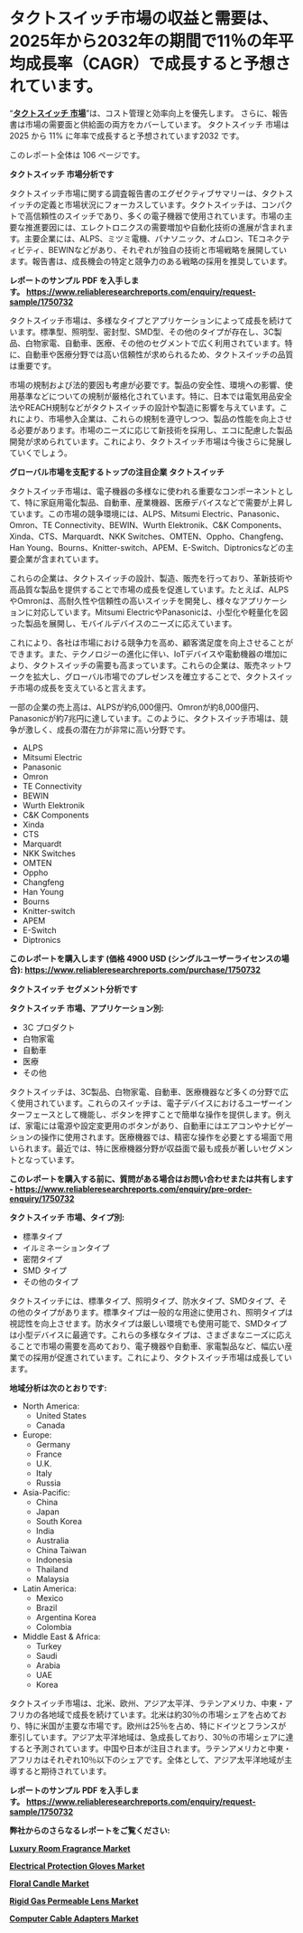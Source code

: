 <p><h1>タクトスイッチ市場の収益と需要は、2025年から2032年の期間で11％の年平均成長率（CAGR）で成長すると予想されています。</h1></p><p>&ldquo;<strong><a href="https://www.reliableresearchreports.com/tact-switches-r1750732?utm_campaign=107&utm_medium=9&utm_source=Github&utm_content=ia&utm_term=07022025&utm_id=tact-switches">タクトスイッチ 市場</a></strong>&rdquo;は、コスト管理と効率向上を優先します。 さらに、報告書は市場の需要面と供給面の両方をカバーしています。 タクトスイッチ 市場は 2025 から 11% に年率で成長すると予想されています2032 です。</p>
<p>このレポート全体は 106 ページです。</p>
<p><strong>タクトスイッチ 市場分析です</strong></p>
<p><p>タクトスイッチ市場に関する調査報告書のエグゼクティブサマリーは、タクトスイッチの定義と市場状況にフォーカスしています。タクトスイッチは、コンパクトで高信頼性のスイッチであり、多くの電子機器で使用されています。市場の主要な推進要因には、エレクトロニクスの需要増加や自動化技術の進展が含まれます。主要企業には、ALPS、ミツミ電機、パナソニック、オムロン、TEコネクティビティ、BEWINなどがあり、それぞれが独自の技術と市場戦略を展開しています。報告書は、成長機会の特定と競争力のある戦略の採用を推奨しています。</p></p>
<p><strong>レポートのサンプル PDF を入手します。&nbsp;<a href="https://www.reliableresearchreports.com/enquiry/request-sample/1750732?utm_campaign=107&utm_medium=9&utm_source=Github&utm_content=ia&utm_term=07022025&utm_id=tact-switches">https://www.reliableresearchreports.com/enquiry/request-sample/1750732</a></strong></p>
<p><p>タクトスイッチ市場は、多様なタイプとアプリケーションによって成長を続けています。標準型、照明型、密封型、SMD型、その他のタイプが存在し、3C製品、白物家電、自動車、医療、その他のセグメントで広く利用されています。特に、自動車や医療分野では高い信頼性が求められるため、タクトスイッチの品質は重要です。</p><p>市場の規制および法的要因も考慮が必要です。製品の安全性、環境への影響、使用基準などについての規制が厳格化されています。特に、日本では電気用品安全法やREACH規制などがタクトスイッチの設計や製造に影響を与えています。これにより、市場参入企業は、これらの規制を遵守しつつ、製品の性能を向上させる必要があります。市場のニーズに応じて新技術を採用し、エコに配慮した製品開発が求められています。これにより、タクトスイッチ市場は今後さらに発展していくでしょう。</p></p>
<p><strong>グローバル市場を支配するトップの注目企業 タクトスイッチ</strong></p>
<p><p>タクトスイッチ市場は、電子機器の多様なに使われる重要なコンポーネントとして、特に家庭用電化製品、自動車、産業機器、医療デバイスなどで需要が上昇しています。この市場の競争環境には、ALPS、Mitsumi Electric、Panasonic、Omron、TE Connectivity、BEWIN、Wurth Elektronik、C&K Components、Xinda、CTS、Marquardt、NKK Switches、OMTEN、Oppho、Changfeng、Han Young、Bourns、Knitter-switch、APEM、E-Switch、Diptronicsなどの主要企業が含まれています。</p><p>これらの企業は、タクトスイッチの設計、製造、販売を行っており、革新技術や高品質な製品を提供することで市場の成長を促進しています。たとえば、ALPSやOmronは、高耐久性や信頼性の高いスイッチを開発し、様々なアプリケーションに対応しています。Mitsumi ElectricやPanasonicは、小型化や軽量化を図った製品を展開し、モバイルデバイスのニーズに応えています。</p><p>これにより、各社は市場における競争力を高め、顧客満足度を向上させることができます。また、テクノロジーの進化に伴い、IoTデバイスや電動機器の増加により、タクトスイッチの需要も高まっています。これらの企業は、販売ネットワークを拡大し、グローバル市場でのプレゼンスを確立することで、タクトスイッチ市場の成長を支えていると言えます。</p><p>一部の企業の売上高は、ALPSが約6,000億円、Omronが約8,000億円、Panasonicが約7兆円に達しています。このように、タクトスイッチ市場は、競争が激しく、成長の潜在力が非常に高い分野です。</p></p>
<p><ul><li>ALPS</li><li>Mitsumi Electric</li><li>Panasonic</li><li>Omron</li><li>TE Connectivity</li><li>BEWIN</li><li>Wurth Elektronik</li><li>C&K Components</li><li>Xinda</li><li>CTS</li><li>Marquardt</li><li>NKK Switches</li><li>OMTEN</li><li>Oppho</li><li>Changfeng</li><li>Han Young</li><li>Bourns</li><li>Knitter-switch</li><li>APEM</li><li>E-Switch</li><li>Diptronics</li></ul></p>
<p><strong>このレポートを購入します (価格 4900 USD (シングルユーザーライセンスの場合):&nbsp;<a href="https://www.reliableresearchreports.com/purchase/1750732?utm_campaign=107&utm_medium=9&utm_source=Github&utm_content=ia&utm_term=07022025&utm_id=tact-switches">https://www.reliableresearchreports.com/purchase/1750732</a></strong></p>
<p><strong>タクトスイッチ セグメント分析です</strong></p>
<p><strong>タクトスイッチ 市場、アプリケーション別:</strong></p>
<p><ul><li>3C プロダクト</li><li>白物家電</li><li>自動車</li><li>医療</li><li>その他</li></ul></p>
<p><p>タクトスイッチは、3C製品、白物家電、自動車、医療機器など多くの分野で広く使用されています。これらのスイッチは、電子デバイスにおけるユーザーインターフェースとして機能し、ボタンを押すことで簡単な操作を提供します。例えば、家電には電源や設定変更用のボタンがあり、自動車にはエアコンやナビゲーションの操作に使用されます。医療機器では、精密な操作を必要とする場面で用いられます。最近では、特に医療機器分野が収益面で最も成長が著しいセグメントとなっています。</p></p>
<p><strong>このレポートを購入する前に、質問がある場合はお問い合わせまたは共有します - <a href="https://www.reliableresearchreports.com/enquiry/pre-order-enquiry/1750732?utm_campaign=107&utm_medium=9&utm_source=Github&utm_content=ia&utm_term=07022025&utm_id=tact-switches">https://www.reliableresearchreports.com/enquiry/pre-order-enquiry/1750732</a></strong></p>
<p><strong>タクトスイッチ 市場、タイプ別:</strong></p>
<p><ul><li>標準タイプ</li><li>イルミネーションタイプ</li><li>密閉タイプ</li><li>SMD タイプ</li><li>その他のタイプ</li></ul></p>
<p><p>タクトスイッチには、標準タイプ、照明タイプ、防水タイプ、SMDタイプ、その他のタイプがあります。標準タイプは一般的な用途に使用され、照明タイプは視認性を向上させます。防水タイプは厳しい環境でも使用可能で、SMDタイプは小型デバイスに最適です。これらの多様なタイプは、さまざまなニーズに応えることで市場の需要を高めており、電子機器や自動車、家電製品など、幅広い産業での採用が促進されています。これにより、タクトスイッチ市場は成長しています。</p></p>
<p><strong>地域分析は次のとおりです:</strong></p>
<p><ul>
    <li>
        North America:
        <ul>
            <li>United States</li>
            <li>Canada</li>
        </ul>
    </li>
    <li>
        Europe:
        <ul>
            <li>Germany</li>
            <li>France</li>
            <li>U.K.</li>
            <li>Italy</li>
            <li>Russia</li>
        </ul>
    </li>
    <li>
        Asia-Pacific:
        <ul>
            <li>China</li>
            <li>Japan</li>
            <li>South Korea</li>
            <li>India</li>
            <li>Australia</li>
            <li>China Taiwan</li>
            <li>Indonesia</li>
            <li>Thailand</li>
            <li>Malaysia</li>
        </ul>
    </li>
    <li>
        Latin America:
        <ul>
            <li>Mexico</li>
            <li>Brazil</li>
            <li>Argentina Korea</li>
            <li>Colombia</li>
        </ul>
    </li>
    <li>
        Middle East & Africa:
        <ul>
            <li>Turkey</li>
            <li>Saudi</li>
            <li>Arabia</li>
            <li>UAE</li>
            <li>Korea</li>
        </ul>
    </li>
    </ul></p>
<p><p>タクトスイッチ市場は、北米、欧州、アジア太平洋、ラテンアメリカ、中東・アフリカの各地域で成長を続けています。北米は約30％の市場シェアを占めており、特に米国が主要な市場です。欧州は25％を占め、特にドイツとフランスが牽引しています。アジア太平洋地域は、急成長しており、30％の市場シェアに達すると予測されています。中国や日本が注目されます。ラテンアメリカと中東・アフリカはそれぞれ10％以下のシェアです。全体として、アジア太平洋地域が主導すると期待されています。</p></p>
<p><strong>レポートのサンプル PDF を入手します。&nbsp;<a href="https://www.reliableresearchreports.com/enquiry/request-sample/1750732?utm_campaign=107&utm_medium=9&utm_source=Github&utm_content=ia&utm_term=07022025&utm_id=tact-switches">https://www.reliableresearchreports.com/enquiry/request-sample/1750732</a></strong></p>
<p><strong></strong></p>
<p><strong></strong></p>
<p><strong></strong></p>
<p><strong></strong></p>
<p><strong>弊社からのさらなるレポートをご覧ください:</strong></p>
<p><strong><p><a href="https://github.com/vitrilaoire/Market-Research-Report-List-1/blob/main/luxury-room-fragrance-market.md?utm_campaign=107&utm_medium=9&utm_source=Github&utm_content=ia&utm_term=07022025&utm_id=tact-switches">Luxury Room Fragrance Market</a></p><p><a href="https://github.com/maclarensidney/Market-Research-Report-List-1/blob/main/electrical-protection-gloves-market.md?utm_campaign=107&utm_medium=9&utm_source=Github&utm_content=ia&utm_term=07022025&utm_id=tact-switches">Electrical Protection Gloves Market</a></p><p><a href="https://github.com/ramraomeyie/Market-Research-Report-List-1/blob/main/floral-candle-market.md?utm_campaign=107&utm_medium=9&utm_source=Github&utm_content=ia&utm_term=07022025&utm_id=tact-switches">Floral Candle Market</a></p><p><a href="https://github.com/nabadeneme/Market-Research-Report-List-1/blob/main/rigid-gas-permeable-lens-market.md?utm_campaign=107&utm_medium=9&utm_source=Github&utm_content=ia&utm_term=07022025&utm_id=tact-switches">Rigid Gas Permeable Lens Market</a></p><p><a href="https://github.com/ovtkosle/Market-Research-Report-List-1/blob/main/computer-cable-adapters-market.md?utm_campaign=107&utm_medium=9&utm_source=Github&utm_content=ia&utm_term=07022025&utm_id=tact-switches">Computer Cable Adapters Market</a></p></strong></p>